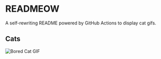 # READMEOW

A self-rewriting README powered by GitHub Actions to display cat gifs.

## Cats

![Bored Cat GIF](https://media1.giphy.com/media/v1.Y2lkPTlhY2QwMmRhcWt1MnRmMHJic2Q2YXNhN2UxcDVxMTl0bHVzaXNrN2YwcGUweDZkaiZlcD12MV9naWZzX3NlYXJjaCZjdD1n/mlvseq9yvZhba/200.gif)

